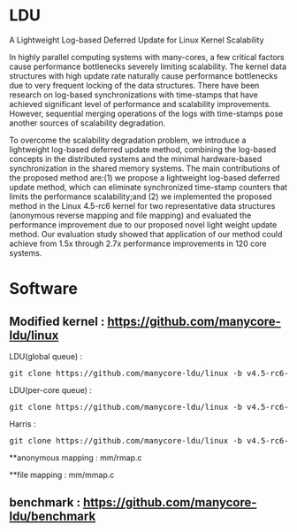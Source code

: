 # LDU
A Lightweight Log-based Deferred Update for Linux Kernel Scalability

In highly parallel computing systems with many-cores, a few critical
factors cause performance bottlenecks severely limiting scalability.
The kernel data structures with high update rate naturally cause 
performance bottlenecks due to very frequent locking of the data structures. 
There have been research on log-based synchronizations with time-stamps
that have achieved significant level of performance and scalability 
improvements. However, sequential merging operations of the logs with 
time-stamps pose another sources of scalability degradation.

To overcome the scalability degradation problem, we introduce a lightweight log-based deferred update
method, combining the log-based concepts in the distributed systems and the
minimal hardware-based synchronization in the shared memory systems.
The main contributions of the proposed method are:(1) we propose a lightweight
log-based deferred update method, which can eliminate synchronized time-stamp counters that limits the performance scalability;and (2) we implemented the proposed method in the Linux 4.5-rc6 kernel
for two representative data structures (anonymous reverse mapping and 
file mapping) and evaluated the performance improvement due to our
proposed novel light weight update method. 
Our evaluation study showed that application of our method could
achieve from 1.5x through 2.7x performance improvements in 120 core
systems.

# Software

## Modified kernel : https://github.com/manycore-ldu/linux

LDU(global queue) : 
<pre>git clone https://github.com/manycore-ldu/linux -b v4.5-rc6-ldu-global-queue</pre>
LDU(per-core queue) :
<pre>git clone https://github.com/manycore-ldu/linux -b v4.5-rc6-ldu-per-core-queue</pre>
Harris : 
<pre>git clone https://github.com/manycore-ldu/linux -b v4.5-rc6-harris</pre>

**anonymous mapping : mm/rmap.c

**file mapping : mm/mmap.c

## benchmark : https://github.com/manycore-ldu/benchmark


